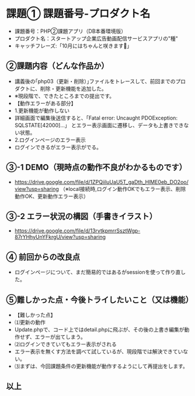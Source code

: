 # 課題① 課題番号-プロダクト名
- 課題番号：PHP②課題アプリ（DB本番環境版）
- プロダクト名：スタートアップ企業広告動画配信サービスアプリの"種"
- キャッチフレーズ:「10月にはちゃんと咲きます🌸」


## ②課題内容（どんな作品か）
- 講義後の｢php03（更新・削除）｣ファイルをトレースして、前回までのプロダクトに、削除・更新機能を追加した。
- ※現段階で、できたところまでの提出です。
- 【動作エラーがある部分】
- 1.更新機能が動作しない
- 詳細画面で編集後送信すると、「Fatal error: Uncaught PDOException: SQLSTATE[42000]…」 とエラー表示画面に遷移し、データも上書きできない状態。
- 2.ログインページのエラー表示
- ログインできるがエラー表示がでる。


## ③-1 DEMO（現時点の動作不良がわかるものです）
- https://drive.google.com/file/d/1ZPQiiluUaU5T_gaDth_HlME0eb_DO2oo/view?usp=sharing
（※local接続時,ログイン動作OKでもエラー表示、削除動作OK、更新動作エラー表示）
## ③-2 エラー状況の構図（手書きイラスト）
- https://drive.google.com/file/d/13rvtkpmrrSsztWgp-87rYHhyUnYFkrgU/view?usp=sharing


## ④ 前回からの改良点
- ログインページについて、まだ簡易的ではあるがsessionを使って作り直した。


## ⑤難しかった点・今後トライしたいこと（又は機能）
- 【難しかった点】
- ⑴更新の動作
- Update.phpで、コード上ではdetail.phpに飛ぶが、その後の上書き編集が動作せず、エラーが出てしまう。
- ⑵ログインできていてもエラー表示がされる
- エラー表示を無くす方法を調べて試しているが、現段階では解決できていない。
- ⑶まずは、今回課題条件の更新機能が動作するようにして再提出をします。
## 以上
